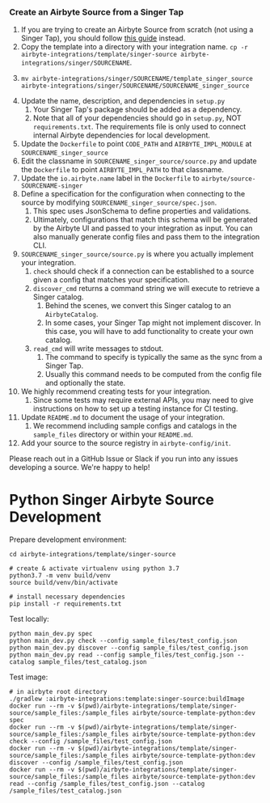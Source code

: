 ### Create an Airbyte Source from a Singer Tap
1. If you are trying to create an Airbyte Source from scratch (not using a Singer Tap), you should follow [this guide](https://github.com/airbytehq/airbyte/blob/master/airbyte-integrations/template/python-source/README.md) instead.
1. Copy the template into a directory with your integration name. `cp -r airbyte-integrations/template/singer-source airbyte-integrations/singer/SOURCENAME`.
1. ```
   mv airbyte-integrations/singer/SOURCENAME/template_singer_source airbyte-integrations/singer/SOURCENAME/SOURCENAME_singer_source
   ``` 
1. Update the name, description, and dependencies in `setup.py`
    1. Your Singer Tap's package should be added as a dependency.
    1. Note that all of your dependencies should go in `setup.py`, NOT `requirements.txt`. The requirements file is only used to connect internal Airbyte dependencies for local development.
1. Update the `Dockerfile` to point `CODE_PATH` and `AIRBYTE_IMPL_MODULE` at `SOURCENAME_singer_source`
1. Edit the classname in `SOURCENAME_singer_source/source.py` and update the `Dockerfile` to point `AIRBYTE_IMPL_PATH` to that classname. 
1. Update the `io.airbyte.name` label in the `Dockerfile` to `airbyte/source-SOURCENAME-singer`
1. Define a specification for the configuration when connecting to the source by modifying `SOURCENAME_singer_source/spec.json`.
    1. This spec uses JsonSchema to define properties and validations.
    1. Ultimately, configurations that match this schema will be generated by the Airbyte UI and passed to your integration as input. You can also manually generate config files and pass them to the integration CLI.
1. `SOURCENAME_singer_source/source.py` is where you actually implement your integration.
    1. `check` should check if a connection can be established to a source given a config that matches your specification.
    1. `discover_cmd` returns a command string we will execute to retrieve a Singer catalog.
        1. Behind the scenes, we convert this Singer catalog to an `AirbyteCatalog`. 
        1. In some cases, your Singer Tap might not implement discover. In this case, you will have to add functionality to create your own catalog.
    1. `read_cmd` will write messages to stdout. 
        1. The command to specify is typically the same as the sync from a Singer Tap.
        1. Usually this command needs to be computed from the config file and optionally the state.
1. We highly recommend creating tests for your integration. 
    1. Since some tests may require external APIs, you may need to give instructions on how to set up a testing instance for CI testing.
1. Update `README.md` to document the usage of your integration. 
    1. We recommend including sample configs and catalogs in the `sample_files` directory or within your `README.md`.
1. Add your source to the source registry in `airbyte-config/init`.

Please reach out in a GitHub Issue or Slack if you run into any issues developing a source. We're happy to help!

# Python Singer Airbyte Source Development

Prepare development environment:
```
cd airbyte-integrations/template/singer-source

# create & activate virtualenv using python 3.7
python3.7 -m venv build/venv
source build/venv/bin/activate

# install necessary dependencies
pip install -r requirements.txt
```

Test locally:
```
python main_dev.py spec
python main_dev.py check --config sample_files/test_config.json
python main_dev.py discover --config sample_files/test_config.json
python main_dev.py read --config sample_files/test_config.json --catalog sample_files/test_catalog.json
```

Test image:
```
# in airbyte root directory
./gradlew :airbyte-integrations:template:singer-source:buildImage
docker run --rm -v $(pwd)/airbyte-integrations/template/singer-source/sample_files:/sample_files airbyte/source-template-python:dev spec
docker run --rm -v $(pwd)/airbyte-integrations/template/singer-source/sample_files:/sample_files airbyte/source-template-python:dev check --config /sample_files/test_config.json
docker run --rm -v $(pwd)/airbyte-integrations/template/singer-source/sample_files:/sample_files airbyte/source-template-python:dev discover --config /sample_files/test_config.json
docker run --rm -v $(pwd)/airbyte-integrations/template/singer-source/sample_files:/sample_files airbyte/source-template-python:dev read --config /sample_files/test_config.json --catalog /sample_files/test_catalog.json
```
